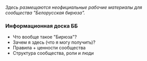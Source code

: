 *Здесь размещаются неофициальные рабочие материалы для сообщества "Белорусская бирюза".*

### Информационная доска ББ
- Что вообще такое "Бирюза"?
- Зачем я здесь (что я могу получить)?
- Правила + ценности сообщества
- Структура сообщества, роли и люди
